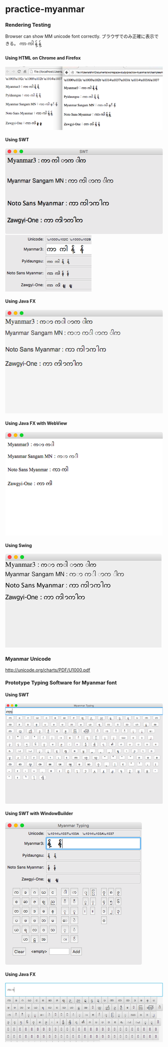 # practice-myanmar


### Rendering Testing
Browser can show MM unicode font correctly.
ブラウザでのみ正確に表示できる。
&#x1000;&#x102c;  &#x1000;&#x102b;  &#x1014;&#x1037;&#x103A;    &#x1014;&#x103A;&#x1037;

#### Using HTML on Chrome and Firefox
![image](src/samples/myanmar/test/doc-files/MMTestHTML.png)
#### Using SWT
![image](src/samples/myanmar/test/doc-files/MMTestSwt.png)
![image](src/samples/myanmar/test/doc-files/MMTestSwt2.png)
#### Using Java FX
![image](src/samples/myanmar/test/doc-files/MMTestFx.png)
#### Using Java FX with WebView
![image](src/samples/myanmar/test/doc-files/MMTestFxWebView.png)
#### Using Swing
![image](src/samples/myanmar/test/doc-files/MMTestSwing.png)


### Myanmar Unicode

http://unicode.org/charts/PDF/U1000.pdf


### Prototype Typing Software for Myanmar font

#### Using SWT
![image](src/samples/myanmar/swt/doc-files/MMTyping.png)

#### Using SWT with WindowBuilder
![image](src/samples/myanmar/swt/doc-files/MMTypingWithWindowBuilder.png)


#### Using Java FX
![image](src/samples/myanmar/javafx/doc-files/ApplicationMain.png)

